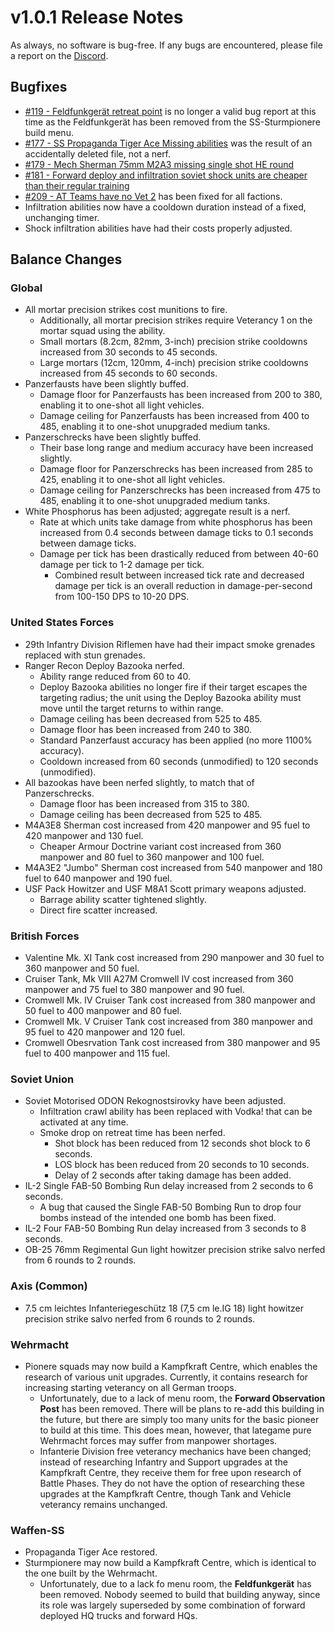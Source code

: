 # v1.0.1 Release Notes

As always, no software is bug-free. If any bugs are encountered, please file a report on the [Discord](https://discord.gg/6VeK5jhggB).

## Bugfixes

- [#119 - Feldfunkgerät retreat point](https://github.com/Stoklomolvi/Spearhead-Public/issues/119) is no longer a valid bug report at this time as the Feldfunkgerät has been removed from the SS-Sturmpionere build menu.
- [#177 - SS Propaganda Tiger Ace Missing abilities](https://github.com/Stoklomolvi/Spearhead-Public/issues/177) was the result of an accidentally deleted file, not a nerf.
- [#179 - Mech Sherman 75mm M2A3 missing single shot HE round](https://github.com/Stoklomolvi/Spearhead-Public/issues/179)
- [#181 - Forward deploy and infiltration soviet shock units are cheaper than their regular training](https://github.com/Stoklomolvi/Spearhead-Public/issues/181)
- [#209 - AT Teams have no Vet 2](https://github.com/Stoklomolvi/Spearhead-Public/issues/209) has been fixed for all factions.
- Infiltration abilities now have a cooldown duration instead of a fixed, unchanging timer.
- Shock infiltration abilities have had their costs properly adjusted.

## Balance Changes

### Global

- All mortar precision strikes cost munitions to fire.
  - Additionally, all mortar precision strikes require Veterancy 1 on the mortar squad using the ability.
  - Small mortars (8.2cm, 82mm, 3-inch) precision strike cooldowns increased from 30 seconds to 45 seconds.
  - Large mortars (12cm, 120mm, 4-inch) precision strike cooldowns increased from 45 seconds to 60 seconds.
- Panzerfausts have been slightly buffed.
  - Damage floor for Panzerfausts has been increased from 200 to 380, enabling it to one-shot all light vehicles.
  - Damage ceiling for Panzerfausts has been increased from 400 to 485, enabling it to one-shot unupgraded medium tanks.
- Panzerschrecks have been slightly buffed.
  - Their base long range and medium accuracy have been increased slightly.
  - Damage floor for Panzerschrecks has been increased from 285 to 425, enabling it to one-shot all light vehicles.
  - Damage ceiling for Panzerschrecks has been increased from 475 to 485, enabling it to one-shot unupgraded medium tanks.
- White Phosphorus has been adjusted; aggregate result is a nerf.
  - Rate at which units take damage from white phosphorus has been increased from 0.4 seconds between damage ticks to 0.1 seconds between damage ticks.
  - Damage per tick has been drastically reduced from between 40-60 damage per tick to 1-2 damage per tick.
    - Combined result between increased tick rate and decreased damage per tick is an overall reduction in damage-per-second from 100-150 DPS to 10-20 DPS.

### United States Forces

- 29th Infantry Division Riflemen have had their impact smoke grenades replaced with stun grenades.
- Ranger Recon Deploy Bazooka nerfed.
  - Ability range reduced from 60 to 40.
  - Deploy Bazooka abilities no longer fire if their target escapes the targeting radius; the unit using the Deploy Bazooka ability must move until the target returns to within range.
  - Damage ceiling has been decreased from 525 to 485.
  - Damage floor has been increased from 240 to 380.
  - Standard Panzerfaust accuracy has been applied (no more 1100% accuracy).
  - Cooldown increased from 60 seconds (unmodified) to 120 seconds (unmodified).
- All bazookas have been nerfed slightly, to match that of Panzerschrecks.
  - Damage floor has been increased from 315 to 380.
  - Damage ceiling has been decreased from 525 to 485.
- M4A3E8 Sherman cost increased from 420 manpower and 95 fuel to 420 manpower and 130 fuel.
  - Cheaper Armour Doctrine variant cost increased from 360 manpower and 80 fuel to 360 manpower and 100 fuel.
- M4A3E2 "Jumbo" Sherman cost increased from 540 manpower and 180 fuel to 640 manpower and 190 fuel.
- USF Pack Howitzer and USF M8A1 Scott primary weapons adjusted.
  - Barrage ability scatter tightened slightly.
  - Direct fire scatter increased.

### British Forces

- Valentine Mk. XI Tank cost increased from 290 manpower and 30 fuel to 360 manpower and 50 fuel.
- Cruiser Tank, Mk VIII A27M Cromwell IV cost increased from 360 manpower and 75 fuel to 380 manpower and 90 fuel.
- Cromwell Mk. IV Cruiser Tank cost increased from 380 manpower and 50 fuel to 400 manpower and 80 fuel.
- Cromwell Mk. V Cruiser Tank cost increased from 380 manpower and 95 fuel to 420 manpower and 120 fuel.
- Cromwell Obesrvation Tank cost increased from 380 manpower and 95 fuel to 400 manpower and 115 fuel.

### Soviet Union

- Soviet Motorised ODON Rekognostsirovky have been adjusted.
  - Infiltration crawl ability has been replaced with Vodka! that can be activated at any time.
  - Smoke drop on retreat time has been nerfed.
    - Shot block has been reduced from 12 seconds shot block to 6 seconds.
    - LOS block has been reduced from 20 seconds to 10 seconds.
    - Delay of 2 seconds after taking damage has been added.
- IL-2 Single FAB-50 Bombing Run delay increased from 2 seconds to 6 seconds.
  - A bug that caused the Single FAB-50 Bombing Run to drop four bombs instead of the intended one bomb has been fixed.
- IL-2 Four FAB-50 Bombing Run delay increased from 3 seconds to 8 seconds.
- OB-25 76mm Regimental Gun light howitzer precision strike salvo nerfed from 6 rounds to 2 rounds.

### Axis (Common)

- 7.5 cm leichtes Infanteriegeschütz 18 (7,5 cm le.IG 18) light howitzer precision strike salvo nerfed from 6 rounds to 2 rounds.

### Wehrmacht

- Pionere squads may now build a Kampfkraft Centre, which enables the research of various unit upgrades. Currently, it contains research for increasing starting veterancy on all German troops.
  - Unfortunately, due to a lack of menu room, the **Forward Observation Post** has been removed. There will be plans to re-add this building in the future, but there are simply too many units for the basic pioneer to build at this time. This does mean, however, that lategame pure Wehrmacht forces may suffer from manpower shortages.
  - Infanterie Division free veterancy mechanics have been changed; instead of researching Infantry and Support upgrades at the Kampfkraft Centre, they receive them for free upon research of Battle Phases. They do not have the option of researching these upgrades at the Kampfkraft Centre, though Tank and Vehicle veterancy remains unchanged.

### Waffen-SS

- Propaganda Tiger Ace restored.
- Sturmpionere may now build a Kampfkraft Centre, which is identical to the one built by the Wehrmacht.
  - Unfortunately, due to a lack fo menu room, the **Feldfunkgerät** has been removed. Nobody seemed to build that building anyway, since its role was largely superseded by some combination of forward deployed HQ trucks and forward HQs.
